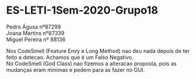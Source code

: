 # ES-LETI-1Sem-2020-Grupo18
Pedro Águsa nº87299  <br>  Joana Martins nº87339  <br>  Miguel Pereira nº 88136 <p>
<p> Nos CodeSmell (Feature Envy e Long Method) nao deu nada depois de ter feito a detecao. Achamos que é um Falso Negativo. <br>
No CodeSmell (God Class) nao fizemos a alteracao proposta, pois as mudanças eram minimas e pedem para as fazer no GUI.
